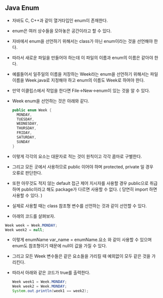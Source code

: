 ## Java Enum

- 자바도 C, C++과 같이 열거타입인 enum이 존재한다.

- enum은 여러 상수들을 모아놓은 공간이라고 할 수 있다.

- 자바에서 enum을 선언하기 위해서는 class가 아닌 enum이라는 것을 선언해야 한다.

- 따라서 새로운 파일을 만들어야 하는데 이 파일의 이름과 enum의 이름은 같아야 한다.

- 예를들어서 일주일의 이름을 저장하는 Week라는 enum을 선언하기 위해서는 파일 이름을 Week.java로 지정해야 하고 enum의 이름도 Week로 하여야 한다.

- 만약 이클립스에서 작업을 한다면 File->New->enum이 있는 것을 알 수 있다.

- Week enum을 선언하는 것은 아래와 같다.

  ```java
  public enum Week {
  	MONDAY,
  	TUESDAY,
  	WEDNESDAY,
  	THURSDAY,
  	FRIDAY,
  	SATURDAY,
  	SUNDAY
  }
  ```

- 이렇게 각각의 요소는 대문자로 적는 것이 원칙이고 각각 콤마로 구별한다.
- 그리고 모든 곳에서 사용하므로 public 이어야 하며 protected, private 일 경우 오류로 판단한다.
- 또한 아무것도 적지 않는 default 접근 제어 지시자를 사용할 경우 public으로 취급하며 public이라고 해도 package가 다르면 사용할 수 없다. ( 당연히 import 하면 사용할 수 있다. )



- 실제로 사용할 때는 class 참조형 변수를 선언하는 것과 같이 선언할 수 있다.

- 아래의 코드를 살펴보자.

```java
Week week = Week.MONDAY;
Week week2 = null;
```

- 이렇게 enumName var_name = enumName.요소 와 같이 사용할 수 있으며 enum도 참조형이기 때문에 null이 값을 가질 수 있다.

- 그리고 모든 Week 변수들은 같은 요소들을 가리킬 때 예외없이 모두 같은 것을 가리킨다.

- 따라서 아래와 같은 코드가 true를 출력한다.

  ```java
  Week week1 = Week.MONDAY;
  Week week2 = Week.MONDAY;
  System.out.println(week1 == week2);
  ```